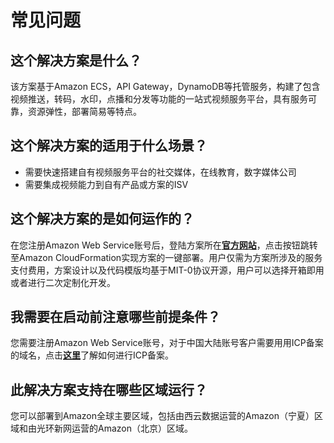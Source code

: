 # 常见问题

## 这个解决方案是什么？

该方案基于Amazon ECS，API Gateway，DynamoDB等托管服务，构建了包含视频推送，转码，水印，点播和分发等功能的一站式视频服务平台，具有服务可靠，资源弹性，部署简易等特点。

## 这个解决方案的适用于什么场景？

- 需要快速搭建自有视频服务平台的社交媒体，在线教育，数字媒体公司
- 需要集成视频能力到自有产品或方案的ISV

## 这个解决方案的是如何运作的？

在您注册Amazon Web Service账号后，登陆方案所在[**官方网站**](https://www.amazonaws.cn/support/icp/?nc1=h_ls)，点击按钮跳转至Amazon CloudFormation实现方案的一键部署。用户仅需为方案所涉及的服务支付费用，方案设计以及代码模版均基于MIT-0协议开源，用户可以选择开箱即用或者进行二次定制化开发。

## 我需要在启动前注意哪些前提条件？

您需要注册Amazon Web Service账号，对于中国大陆账号客户需要用用ICP备案的域名，点击[**这里**](https://www.amazonaws.cn/support/icp/?nc1=h_ls)了解如何进行ICP备案。

## 此解决方案支持在哪些区域运行？

您可以部署到Amazon全球主要区域，包括由西云数据运营的Amazon（宁夏）区域和由光环新网运营的Amazon（北京）区域。